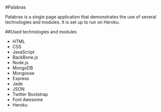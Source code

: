 #Palabras

Palabras is a single page application that demonstrates the use of several technologies and modules. It is set up to run on Heroku.

##Used technologies and modules

* HTML
* CSS
* JavaScript
* BackBone.js
* Node.js
* MongoDB
* Mongoose
* Express
* Jade
* JSON
* Twitter Bootstrap
* Font Awesome
* Heroku

